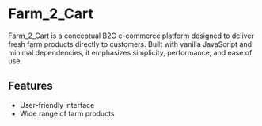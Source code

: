 # Farm_2_Cart

Farm_2_Cart is a conceptual B2C e-commerce platform designed to deliver fresh farm products directly to customers. Built with vanilla JavaScript and minimal dependencies, it emphasizes simplicity, performance, and ease of use.

## Features

- User-friendly interface
- Wide range of farm products
